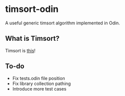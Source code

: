 # timsort-odin

A useful generic timsort algorithm implemented in Odin.

## What is Timsort?

Timsort is [this](https://en.wikipedia.org/wiki/Timsort)!

## To-do

* Fix tests.odin file position
* Fix library collection pathing
* Introduce more test cases
